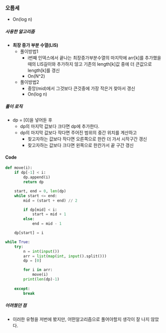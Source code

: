 ### 오름세

- On(log n)



##### 사용한 알고리즘

- **최장 증가 부분 수열(LIS)**
  - 풀이방법1 
    - i번째 인덱스에서 끝나는 최장증가부분수열의 마지막에 arr[k]를 추가했을 때의 LIS길이와 추가하지 않고 기존의 length[k]값 중에 더 큰값으로 length[k]를 갱신
    - On(N^2)
  - 풀이방법2
    - 중앙(mid)에서 그것보다 큰것중에 가장 작은거 찾아서 갱신
    - On(log n)



##### 풀이 로직

- dp = [0]을 넣어둔 후
  - dp의 마지막 값보다 크다면 dp에 추가한다.
  - dp의 마지막 값보다 작다면 주어진 범위의 중간 위치를 계산하고
    - 찾고자하는 값보다 작다면 오른쪽으로 한칸 더 가서 시작구간 갱신
    - 찾고자하는 값보다 크다면 왼쪽으로 한칸가서 끝 구간 갱신



#### Code

```python
def move(i):
    if dp[-1] < i:
        dp.append(i)
        return dp

    start, end = 0, len(dp)
    while start <= end:
        mid = (start + end) // 2

        if dp[mid] < i:
            start = mid + 1
        else:
            end = mid - 1

    dp[start] = i

while True:
    try:
        n = int(input())
        arr = list(map(int, input().split()))
        dp = [0]

        for i in arr:
            move(i)
        print(len(dp)-1)
    
    except:
        break
```



##### 어려웠던 점

- 이러한 유형을 저번에 봤지만, 어떤알고리즘으로 풀어야할지 생각이 잘 나지 않았다.